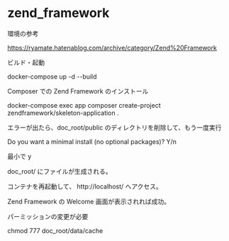 # zend_framework

環境の参考

https://ryamate.hatenablog.com/archive/category/Zend%20Framework

ビルド・起動

docker-compose up -d --build

Composer での Zend Framework のインストール

docker-compose exec app composer create-project zendframework/skeleton-application .

エラーが出たら、doc_root/public のディレクトリを削除して、もう一度実行

Do you want a minimal install (no optional packages)? Y/n

最小で y

doc_root/ にファイルが生成される。

コンテナを再起動して、 http://localhost/ へアクセス。

Zend Framework の Welcome 画面が表示されれば成功。

パーミッションの変更が必要

chmod 777 doc_root/data/cache



